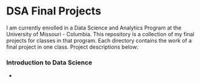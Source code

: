# DSA Final Projects

I am currently enrolled in a Data Science and Analytics Program at the University of Missouri - Columbia. This repository is a collection of my final projects for classes in that program. Each directory contains the work of a final project in one class. Project descriptions below: 

### Introduction to Data Science

-
